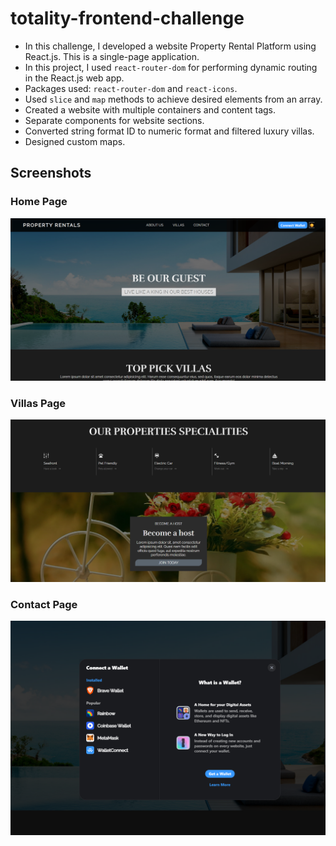 # totality-frontend-challenge

- In this challenge, I developed a website Property Rental Platform using React.js. This is a single-page application.
- In this project, I used `react-router-dom` for performing dynamic routing in the React.js web app.
- Packages used: `react-router-dom` and `react-icons`.
- Used `slice` and `map` methods to achieve desired elements from an array.
- Created a website with multiple containers and content tags.
- Separate components for website sections.
- Converted string format ID to numeric format and filtered luxury villas.
- Designed custom maps.

## Screenshots

### Home Page
![Home Page](./1.png)

### Villas Page
![Villas Page](./2.png)

### Contact Page
![Contact Page](./3.png)
